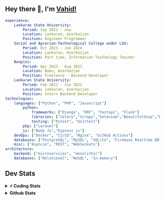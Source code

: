 
## Hey there 👋, I'm [Vahid!](https://github.com/vahidzhe/)

```yaml
experience:
    Lankaran State University:
        Period: Sep 2022 - now
        Location: Lankaran, Azerbaijan
        Position: Engineer Programmer
    Social and Agrarian-Technological College under LSU:
        Period: Oct 2023 - Jan 2024
        Location: Lankaran, Azerbaijan
        Position: Part time, Information Technology Teacher
    Bonpini:
        Period: Apr 2023 - Aug 2023
        Location: Baku, Azerbaijan
        Position: Freelance - Backend Developer 
    Lankaran State University:
        Period: Feb 2021 - Jun 2021
        Location: Lankaran, Azerbaijan
        Position: Intern Backend Developer
technologies:
    languages: ["Python", "PHP", "Javascript"]
        python:
            frameworks: ["Django", "DRF", "Fastapi", "Flask"]
            libraries: ["Celery","Scrapy","Selenium","BeautifulSoup","Requests"]
            testing: ["Pytest", "Unittest"]
        php: ["Laravel"]
        js: ["Node Js","Express js"]
    devOps: ["Docker", "CI/CD", "Nginx", "GitHub Actions"]
    databases: ["PostgreSQL", "MySQL", "SQLite", "Firebase Realtime DB", "Redis", "RabbitMQ"]
    misc: ["Asyncio", "REST", "WebSockets"]
architecture: 
    backend: ["microservices", "monolithic"]
    databases: ["Relational", "NoSQL", "In-memory"]
```



## Dev Stats

<details>
  <summary><b>⚡ Coding Stats</b></summary>

<!--START_SECTION:waka-->
![Code Time](http://img.shields.io/badge/Code%20Time-57%20hrs%2048%20mins-blue)

![Profile Views](http://img.shields.io/badge/Profile%20Views-3-blue)

**🐱 My GitHub Data** 

> 📦 ? Used in GitHub's Storage 
 > 
> 🏆 291 Contributions in the Year 2024
 > 
> 💼 Opted to Hire
 > 
> 📜 12 Public Repositories 
 > 
> 🔑 0 Private Repositories 
 > 
**I'm an Early 🐤** 

```text
🌞 Morning                283 commits         █████░░░░░░░░░░░░░░░░░░░░   19.04 % 
🌆 Daytime                795 commits         █████████████░░░░░░░░░░░░   53.50 % 
🌃 Evening                273 commits         █████░░░░░░░░░░░░░░░░░░░░   18.37 % 
🌙 Night                  135 commits         ██░░░░░░░░░░░░░░░░░░░░░░░   09.08 % 
```


📊 **This Week I Spent My Time On** 

```text
🕑︎ Time Zone: Asia/Baku

💬 Programming Languages: 
Python                   11 hrs 30 mins      ██████████████████████░░░   89.56 % 
Bash                     35 mins             █░░░░░░░░░░░░░░░░░░░░░░░░   04.56 % 
YAML                     25 mins             █░░░░░░░░░░░░░░░░░░░░░░░░   03.30 % 
Other                    10 mins             ░░░░░░░░░░░░░░░░░░░░░░░░░   01.39 % 
PHP                      3 mins              ░░░░░░░░░░░░░░░░░░░░░░░░░   00.41 % 

🐱‍💻 Projects: 
fromfolio-backend-v2     11 hrs 44 mins      ███████████████████████░░   91.36 % 
crop_image               52 mins             ██░░░░░░░░░░░░░░░░░░░░░░░   06.85 % 
t                        7 mins              ░░░░░░░░░░░░░░░░░░░░░░░░░   00.97 % 
lsu-library-backend      3 mins              ░░░░░░░░░░░░░░░░░░░░░░░░░   00.41 % 
neman.az                 3 mins              ░░░░░░░░░░░░░░░░░░░░░░░░░   00.41 % 
```

**I Mostly Code in Python** 

```text
Python                   22 repos            ██████████░░░░░░░░░░░░░░░   41.51 % 
JavaScript               12 repos            ██████░░░░░░░░░░░░░░░░░░░   22.64 % 
PHP                      7 repos             ███░░░░░░░░░░░░░░░░░░░░░░   13.21 % 
CSS                      6 repos             ███░░░░░░░░░░░░░░░░░░░░░░   11.32 % 
Makefile                 1 repo              ░░░░░░░░░░░░░░░░░░░░░░░░░   01.89 % 
```




 Last Updated on 18/11/2024 00:41:02 UTC
<!--END_SECTION:waka-->
</details>


<details>
  <summary><b> Github Stats</b></summary>

  <br />
  <img height="180em" src="https://github-readme-stats.vercel.app/api?username=vahidzhe&show_icons=true&hide_border=true&&count_private=true&include_all_commits=true&theme=dark" />
  <img height="180em" src="https://github-readme-stats.vercel.app/api/top-langs/?username=vahidzhe&exclude_repo=django_recaptcha_v3,django_blog_v1,django_smartedu_course,css_layout1,task-managment,bonpini_backend_codeigniter&show_icons=true&hide_border=true&layout=compact&theme=dark&langs_count=6"/>
</details>






